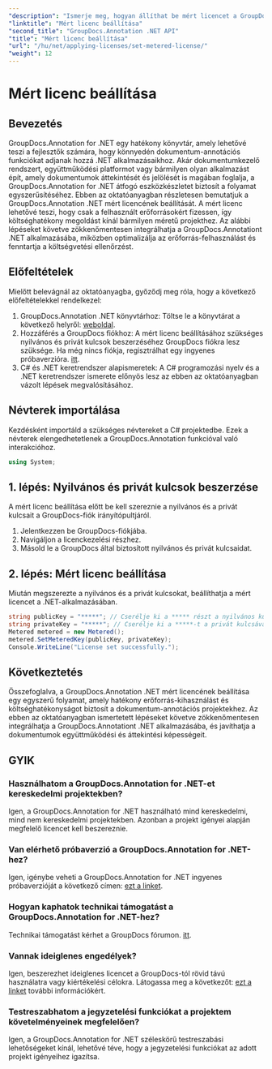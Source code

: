 ```yaml
---
"description": "Ismerje meg, hogyan állíthat be mért licencet a GroupDocs.Annotation .NET-hez az erőforrás-felhasználáshoz és a dokumentumok annotálási képességeihez a .NET-alkalmazásaiban."
"linktitle": "Mért licenc beállítása"
"second_title": "GroupDocs.Annotation .NET API"
"title": "Mért licenc beállítása"
"url": "/hu/net/applying-licenses/set-metered-license/"
"weight": 12
---
```


# Mért licenc beállítása

## Bevezetés
GroupDocs.Annotation for .NET egy hatékony könyvtár, amely lehetővé teszi a fejlesztők számára, hogy könnyedén dokumentum-annotációs funkciókat adjanak hozzá .NET alkalmazásaikhoz. Akár dokumentumkezelő rendszert, együttműködési platformot vagy bármilyen olyan alkalmazást épít, amely dokumentumok áttekintését és jelölését is magában foglalja, a GroupDocs.Annotation for .NET átfogó eszközkészletet biztosít a folyamat egyszerűsítéséhez.
Ebben az oktatóanyagban részletesen bemutatjuk a GroupDocs.Annotation .NET mért licencének beállítását. A mért licenc lehetővé teszi, hogy csak a felhasznált erőforrásokért fizessen, így költséghatékony megoldást kínál bármilyen méretű projekthez. Az alábbi lépéseket követve zökkenőmentesen integrálhatja a GroupDocs.Annotationt .NET alkalmazásába, miközben optimalizálja az erőforrás-felhasználást és fenntartja a költségvetési ellenőrzést.
## Előfeltételek
Mielőtt belevágnál az oktatóanyagba, győződj meg róla, hogy a következő előfeltételekkel rendelkezel:
1. GroupDocs.Annotation .NET könyvtárhoz: Töltse le a könyvtárat a következő helyről: [weboldal](https://releases.groupdocs.com/annotation/net/).
2. Hozzáférés a GroupDocs fiókhoz: A mért licenc beállításához szükséges nyilvános és privát kulcsok beszerzéséhez GroupDocs fiókra lesz szüksége. Ha még nincs fiókja, regisztrálhat egy ingyenes próbaverzióra. [itt](https://releases.groupdocs.com/).
3. C# és .NET keretrendszer alapismeretek: A C# programozási nyelv és a .NET keretrendszer ismerete előnyös lesz az ebben az oktatóanyagban vázolt lépések megvalósításához.

## Névterek importálása
Kezdésként importáld a szükséges névtereket a C# projektedbe. Ezek a névterek elengedhetetlenek a GroupDocs.Annotation funkcióval való interakcióhoz.
```csharp
using System;
```
## 1. lépés: Nyilvános és privát kulcsok beszerzése
A mért licenc beállítása előtt be kell szereznie a nyilvános és a privát kulcsait a GroupDocs-fiók irányítópultjáról.
1. Jelentkezzen be GroupDocs-fiókjába.
2. Navigáljon a licenckezelési részhez.
3. Másold le a GroupDocs által biztosított nyilvános és privát kulcsaidat.
## 2. lépés: Mért licenc beállítása
Miután megszerezte a nyilvános és a privát kulcsokat, beállíthatja a mért licencet a .NET-alkalmazásában.
```csharp
string publicKey = "*****"; // Cserélje ki a ***** részt a nyilvános kulcsára
string privateKey = "*****"; // Cserélje ki a *****-t a privát kulcsával
Metered metered = new Metered();
metered.SetMeteredKey(publicKey, privateKey);
Console.WriteLine("License set successfully.");
```

## Következtetés
Összefoglalva, a GroupDocs.Annotation .NET mért licencének beállítása egy egyszerű folyamat, amely hatékony erőforrás-kihasználást és költséghatékonyságot biztosít a dokumentum-annotációs projektekhez. Az ebben az oktatóanyagban ismertetett lépéseket követve zökkenőmentesen integrálhatja a GroupDocs.Annotationt .NET alkalmazásába, és javíthatja a dokumentumok együttműködési és áttekintési képességeit.
## GYIK
### Használhatom a GroupDocs.Annotation for .NET-et kereskedelmi projektekben?
Igen, a GroupDocs.Annotation for .NET használható mind kereskedelmi, mind nem kereskedelmi projektekben. Azonban a projekt igényei alapján megfelelő licencet kell beszereznie.
### Van elérhető próbaverzió a GroupDocs.Annotation for .NET-hez?
Igen, igénybe veheti a GroupDocs.Annotation for .NET ingyenes próbaverzióját a következő címen: [ezt a linket](https://releases.groupdocs.com/).
### Hogyan kaphatok technikai támogatást a GroupDocs.Annotation for .NET-hez?
Technikai támogatást kérhet a GroupDocs fórumon. [itt](https://forum.groupdocs.com/c/annotation/10).
### Vannak ideiglenes engedélyek?
Igen, beszerezhet ideiglenes licencet a GroupDocs-tól rövid távú használatra vagy kiértékelési célokra. Látogassa meg a következőt: [ezt a linket](https://purchase.groupdocs.com/temporary-license/) további információkért.
### Testreszabhatom a jegyzetelési funkciókat a projektem követelményeinek megfelelően?
Igen, a GroupDocs.Annotation for .NET széleskörű testreszabási lehetőségeket kínál, lehetővé téve, hogy a jegyzetelési funkciókat az adott projekt igényeihez igazítsa.
